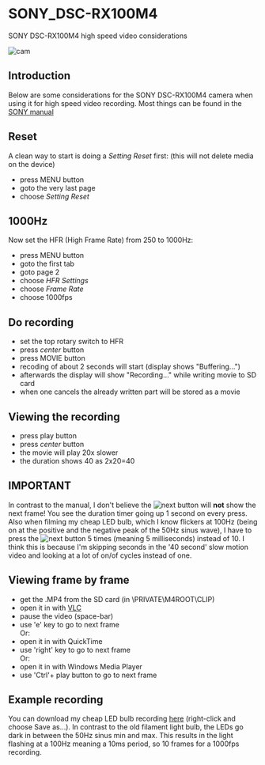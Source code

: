 # SONY_DSC-RX100M4
SONY DSC-RX100M4 high speed video considerations

![cam](https://user-images.githubusercontent.com/8225621/50221827-b2211100-0396-11e9-8284-7011a39d3337.jpg)

## Introduction
Below are some considerations for the SONY DSC-RX100M4 camera when using it for high speed video recording.
Most things can be found in the [SONY manual](https://www.sony.com/electronics/support/compact-cameras-dsc-rx-series/dsc-rx100m4#manuals)

## Reset
A clean way to start is doing a *Setting Reset* first:
(this will not delete media on the device)
- press MENU button
- goto the very last page
- choose *Setting Reset*

## 1000Hz
Now set the HFR (High Frame Rate) from 250 to 1000Hz:
- press MENU button
- goto the first tab
- goto page 2
- choose *HFR Settings*
- choose *Frame Rate*
- choose 1000fps

## Do recording
- set the top rotary switch to HFR
- press *center* button
- press MOVIE button 
- recoding of about 2 seconds will start (display shows "Buffering...")
- afterwards the display will show "Recording..." while writing movie to SD card
- when one cancels the already written part will be stored as a movie

## Viewing the recording
- press play button 
- press *center* button
- the movie will play 20x slower
- the duration shows 40 as 2x20=40

## IMPORTANT
In contrast to the manual, I don't believe the ![next](https://user-images.githubusercontent.com/8225621/50165405-36b35700-02e5-11e9-8c1d-1e66684b2830.PNG) button will **not** show the next frame!
You see the duration timer going up 1 second on every press.
Also when filming my cheap LED bulb, which I know flickers at 100Hz (being on at the positive and the negative peak of the 50Hz sinus wave), I have to press the ![next](https://user-images.githubusercontent.com/8225621/50165405-36b35700-02e5-11e9-8c1d-1e66684b2830.PNG) button 5 times (meaning 5 milliseconds) instead of 10. I think this is because I'm skipping seconds in the '40 second' slow motion video and looking at a lot of on/of cycles instead of one.

## Viewing frame by frame
- get the .MP4 from the SD card (in \PRIVATE\M4ROOT\CLIP\)
- open it in with [VLC](https://www.videolan.org/)
- pause the video (space-bar)
- use 'e' key to go to next frame <BR>
Or:
- open it in with QuickTime
- use 'right' key to go to next frame <BR>
Or:
- open it in with Windows Media Player
- use 'Ctrl'+ play button to go to next frame

## Example recording
You can download my cheap LED bulb recording [here](https://raw.githubusercontent.com/JdenHartog/SONY_DSC-RX100M4/master/C0010.MP4) (right-click and choose Save as...). In contrast to the old filament light bulb, the LEDs go dark in between the 50Hz sinus min and max. This results in the light flashing at a 100Hz meaning a 10ms period, so 10 frames for a 1000fps recording. 
